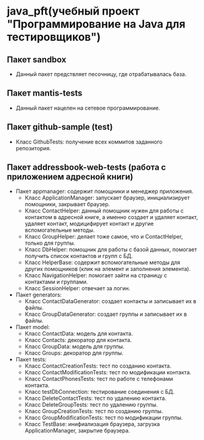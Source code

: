 # java_pft(учебный проект "Программирование на Java для тестировщиков")
## Пакет sandbox 
+ Данный пакет предствляет песочницу, где отрабатывалась база.
## Пакет mantis-tests
+ Данный пакет нацелен на сетевое программирование.
## Пакет github-sample (test)
+ Класс GithubTests: получение всех коммитов заданного репозитория.
## Пакет addressbook-web-tests (работа с приложением адресной книги)
+ Пакет appmanager: содержит помощники и менеджер приложения.
  + Класс ApplicationManager: запускает браузер, инициализирует помощники, закрывает браузер.
  + Класс ContactHelper: данный помощник нужен для работы с контактом в адресной книге, а именно создает и удаляет контакт, удаляет контакт, модицифирует контакт и другие вспомогательные методы.
  + Класс GroupHelper: делает тоже самое, что и ContactHelper, только для группы.
  + Класс DbHelper: помощник для работы с базой данных, помогает получить список контактов и групп с БД.
  + Класс HelperBase: содержит вспомогательные методы для других помощников (клик на элемент и заполнения элемента).
  + Класс NavigationHelper: помогает зайти на страницу с контактами и группами.
  + Класс SessionHelper: отвечает за логин.
+ Пакет generators:
  + Класс ContactDataGenerator: создает контакты и записывает их в файлы.
  + Класс GroupDataGenerator: создает группы и записывает их в файлы.
+ Пакет model:
  + Класс ContactData: модель для контакта.
  + Класс Contacts: декоратор для контакта.
  + Класс GroupData: модель для группы.
  + Класс Groups: декоратор для группы.
+ Пакет tests:
  + Класс ContactCreationTests: тест по созданию контакта.
  + Класс ContactModificationTests: тест по модификации контакта.
  + Класс ContactPhonesTests: тест по работе с телефонами контакта.
  + Класс testDbConnection: тестирование соединения с БД.
  + Класс DeleteContactTests: тест по удалению контакта.
  + Класс DeleteGroupTests: тест по удалению группы.
  + Класс GroupCreationTests: тест по созданию группы.
  + Класс GroupModificationTests: тест по модификации группы.
  + Класс TestBase: инифиализация браузера, загрузка ApplicationManager, закрытие браузера. 



